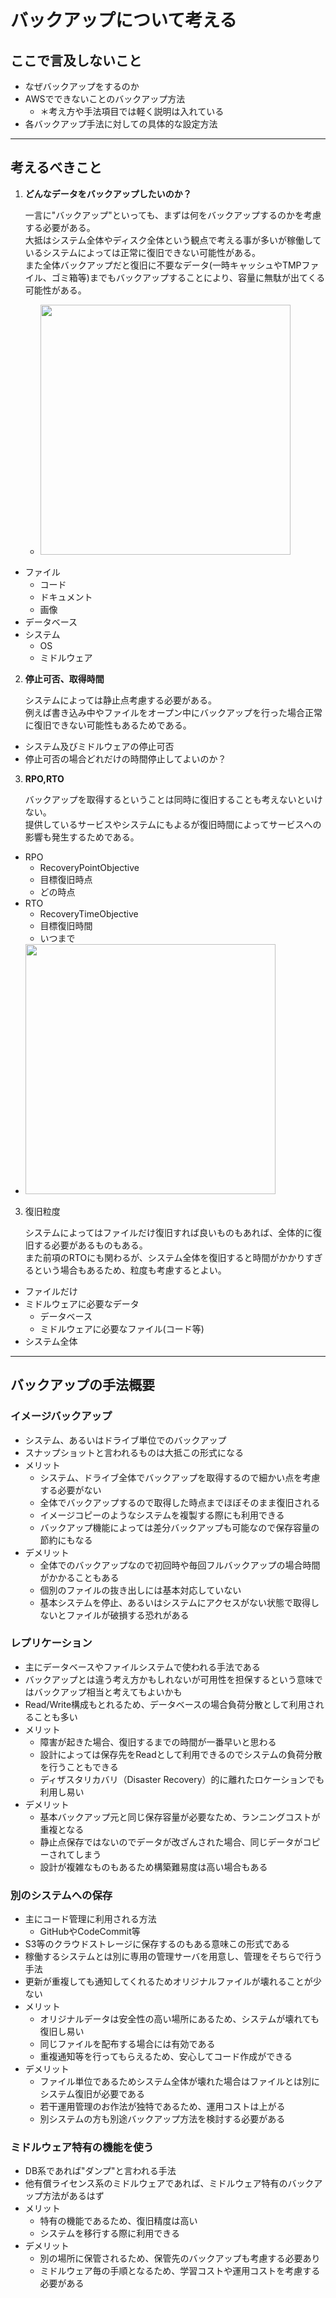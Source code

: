 # バックアップについて考える
## ここで言及しないこと
- なぜバックアップをするのか
- AWSでできないことのバックアップ方法
  - ＊考え方や手法項目では軽く説明は入れている
- 各バックアップ手法に対しての具体的な設定方法

---
## 考えるべきこと
1. **どんなデータをバックアップしたいのか？**

   一言に"バックアップ"といっても、まずは何をバックアップするのかを考慮する必要がある。<br>
   大抵はシステム全体やディスク全体という観点で考える事が多いが稼働しているシステムによっては正常に復旧できない可能性がある。<br>
   また全体バックアップだと復旧に不要なデータ(一時キャッシュやTMPファイル、ゴミ箱等)までもバックアップすることにより、容量に無駄が出てくる可能性がある。<br>
   - <img src="https://github.com/YoichiSoma/sites/assets/125415634/8c9fac23-f61f-44a3-ad2e-5cd0b44692a2" width="400">
  - ファイル
    - コード
    - ドキュメント
    - 画像
  - データベース
  - システム
    - OS
    - ミドルウェア
 
2. **停止可否、取得時間**

   システムによっては静止点考慮する必要がある。<br>
   例えば書き込み中やファイルをオープン中にバックアップを行った場合正常に復旧できない可能性もあるためである。<br>
  
  - システム及びミドルウェアの停止可否
  - 停止可否の場合どれだけの時間停止してよいのか？
3. **RPO,RTO**

    バックアップを取得するということは同時に復旧することも考えないといけない。<br>
    提供しているサービスやシステムにもよるが復旧時間によってサービスへの影響も発生するためである。<br>
  
  - RPO
    - RecoveryPointObjective
    - 目標復旧時点
    - どの時点
  - RTO
    - RecoveryTimeObjective
    - 目標復旧時間
    - いつまで
  - <img src="https://github.com/YoichiSoma/sites/assets/125415634/667780af-d9a3-4b85-9143-6af336fecd98" width="400">

3. 復旧粒度

   システムによってはファイルだけ復旧すれば良いものもあれば、全体的に復旧する必要があるものもある。<br>
   また前項のRTOにも関わるが、システム全体を復旧すると時間がかかりすぎるという場合もあるため、粒度も考慮するとよい。<br>

  - ファイルだけ
  - ミドルウェアに必要なデータ
    - データベース
    - ミドルウェアに必要なファイル(コード等)
  - システム全体

---

## バックアップの手法概要
### イメージバックアップ
- システム、あるいはドライブ単位でのバックアップ
- スナップショットと言われるものは大抵この形式になる
- メリット
  - システム、ドライブ全体でバックアップを取得するので細かい点を考慮する必要がない
  - 全体でバックアップするので取得した時点までほぼそのまま復旧される
  - イメージコピーのようなシステムを複製する際にも利用できる
  - バックアップ機能によっては差分バックアップも可能なので保存容量の節約にもなる
- デメリット
  - 全体でのバックアップなので初回時や毎回フルバックアップの場合時間がかかることもある
  - 個別のファイルの抜き出しには基本対応していない
  - 基本システムを停止、あるいはシステムにアクセスがない状態で取得しないとファイルが破損する恐れがある

### レプリケーション
- 主にデータベースやファイルシステムで使われる手法である
- バックアップとは違う考え方かもしれないが可用性を担保するという意味ではバックアップ相当と考えてもよいかも
- Read/Write構成もとれるため、データベースの場合負荷分散として利用されることも多い
- メリット
  - 障害が起きた場合、復旧するまでの時間が一番早いと思わる
  - 設計によっては保存先をReadとして利用できるのでシステムの負荷分散を行うこともできる
  - ディザスタリカバリ（Disaster Recovery）的に離れたロケーションでも利用し易い
- デメリット
  - 基本バックアップ元と同じ保存容量が必要なため、ランニングコストが重複となる
  - 静止点保存ではないのでデータが改ざんされた場合、同じデータがコピーされてしまう
  - 設計が複雑なものもあるため構築難易度は高い場合もある

### 別のシステムへの保存
- 主にコード管理に利用される方法
  - GitHubやCodeCommit等
- S3等のクラウドストレージに保存するのもある意味この形式である
- 稼働するシステムとは別に専用の管理サーバを用意し、管理をそちらで行う手法
- 更新が重複しても通知してくれるためオリジナルファイルが壊れることが少ない
- メリット
  - オリジナルデータは安全性の高い場所にあるため、システムが壊れても復旧し易い
  - 同じファイルを配布する場合には有効である
  - 重複通知等を行ってもらえるため、安心してコード作成ができる
- デメリット
  - ファイル単位であるためシステム全体が壊れた場合はファイルとは別にシステム復旧が必要である
  - 若干運用管理のお作法が独特であるため、運用コストは上がる
  - 別システムの方も別途バックアップ方法を検討する必要がある
### ミドルウェア特有の機能を使う
- DB系であれば"ダンプ"と言われる手法
- 他有償ライセンス系のミドルウェアであれば、ミドルウェア特有のバックアップ方法があるはず
- メリット
  - 特有の機能であるため、復旧精度は高い
  - システムを移行する際に利用できる
- デメリット
  - 別の場所に保管されるため、保管先のバックアップも考慮する必要あり
  - ミドルウェア毎の手順となるため、学習コストや運用コストを考慮する必要がある


